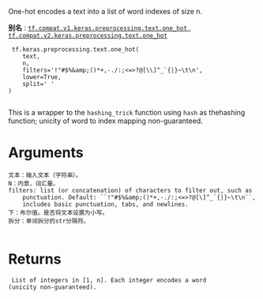 

One-hot encodes a text into a list of word indexes of size n.

**别名** : [ `tf.compat.v1.keras.preprocessing.text.one_hot` ](/api_docs/python/tf/keras/preprocessing/text/one_hot), [ `tf.compat.v2.keras.preprocessing.text.one_hot` ](/api_docs/python/tf/keras/preprocessing/text/one_hot)

```
 tf.keras.preprocessing.text.one_hot(
    text,
    n,
    filters='!"#$%&amp;()*+,-./:;<=>?@[\\]^_`{|}~\t\n',
    lower=True,
    split=' '
)
 
```

This is a wrapper to the  `hashing_trick`  function using  `hash`  as thehashing function; unicity of word to index mapping non-guaranteed.

# Arguments


```
文本：输入文本（字符串）。
N：内景，词汇量。
filters: list (or concatenation) of characters to filter out, such as
    punctuation. Default: ``!"#$%&amp;()*+,-./:;<=>?@[\]^_`{|}~\t\n``,
    includes basic punctuation, tabs, and newlines.
下：布尔值。是否将文本设置为小写。
拆分：单词拆分的str分隔符。
 
```

# Returns


```
 List of integers in [1, n]. Each integer encodes a word
(unicity non-guaranteed).
 
```


